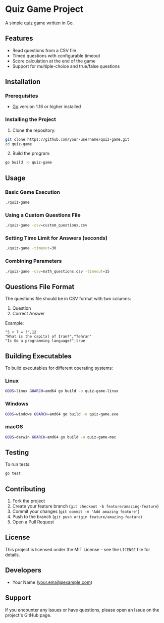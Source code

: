 # Quiz Game Project

A simple quiz game written in Go.

## Features

- Read questions from a CSV file
- Timed questions with configurable timeout
- Score calculation at the end of the game
- Support for multiple-choice and true/false questions

## Installation

### Prerequisites

- [Go](https://golang.org/dl/) version 1.16 or higher installed

### Installing the Project

1. Clone the repository:

```bash
git clone https://github.com/your-username/quiz-game.git
cd quiz-game
```

2. Build the program:

```bash
go build -o quiz-game
```

## Usage

### Basic Game Execution

```bash
./quiz-game
```

### Using a Custom Questions File

```bash
./quiz-game -csv=custom_questions.csv
```

### Setting Time Limit for Answers (seconds)

```bash
./quiz-game -timeout=30
```

### Combining Parameters

```bash
./quiz-game -csv=math_questions.csv -timeout=15
```

## Questions File Format

The questions file should be in CSV format with two columns:

1. Question
2. Correct Answer

Example:

```
"5 + 7 = ?",12
"What is the capital of Iran?","Tehran"
"Is Go a programming language?",true
```

## Building Executables

To build executables for different operating systems:

### Linux

```bash
GOOS=linux GOARCH=amd64 go build -o quiz-game-linux
```

### Windows

```bash
GOOS=windows GOARCH=amd64 go build -o quiz-game.exe
```

### macOS

```bash
GOOS=darwin GOARCH=amd64 go build -o quiz-game-mac
```

## Testing

To run tests:

```bash
go test
```

## Contributing

1. Fork the project
2. Create your feature branch (`git checkout -b feature/amazing-feature`)
3. Commit your changes (`git commit -m 'Add amazing feature'`)
4. Push to the branch (`git push origin feature/amazing-feature`)
5. Open a Pull Request

## License

This project is licensed under the MIT License - see the `LICENSE` file for details.

## Developers

- Your Name ([your.email@example.com](mailto:your.email@example.com))

## Support

If you encounter any issues or have questions, please open an Issue on the project's GitHub page.
